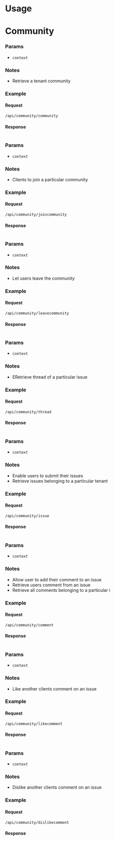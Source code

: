 Usage
=====


# Community


### Params
* `context` 

### Notes
* Retrieve a tenant community

### Example
#### Request
```
/api/community/community
```

#### Response
```

```

### Params
* `context` 

### Notes
* Clients to join a particular community

### Example
#### Request
```
/api/community/joincommunity
```

#### Response
```

```

### Params
* `context` 

### Notes
* Let users leave the community

### Example
#### Request
```
/api/community/leavecommunity
```

#### Response
```

```

### Params
* `context` 

### Notes
* ERetrieve thread of a particular issue

### Example
#### Request
```
/api/community/thread
```

#### Response
```

```

### Params
* `context` 

### Notes
* Enable users to submit their issues
* Retrieve issues belonging to a particular tenant

### Example
#### Request
```
/api/community/issue
```

#### Response
```

```

### Params
* `context` 

### Notes
* Allow user to add their comment to an issue
* Retrieve users comment from an issue
* Retrieve all comments belonging to a particular i

### Example
#### Request
```
/api/community/comment
```

#### Response
```

```

### Params
* `context` 

### Notes
* Like another clients comment on an issue

### Example
#### Request
```
/api/community/likecomment
```

#### Response
```

```

### Params
* `context` 

### Notes
* Dislike another clients comment on an issue

### Example
#### Request
```
/api/community/dislikecomment
```

#### Response
```

```


